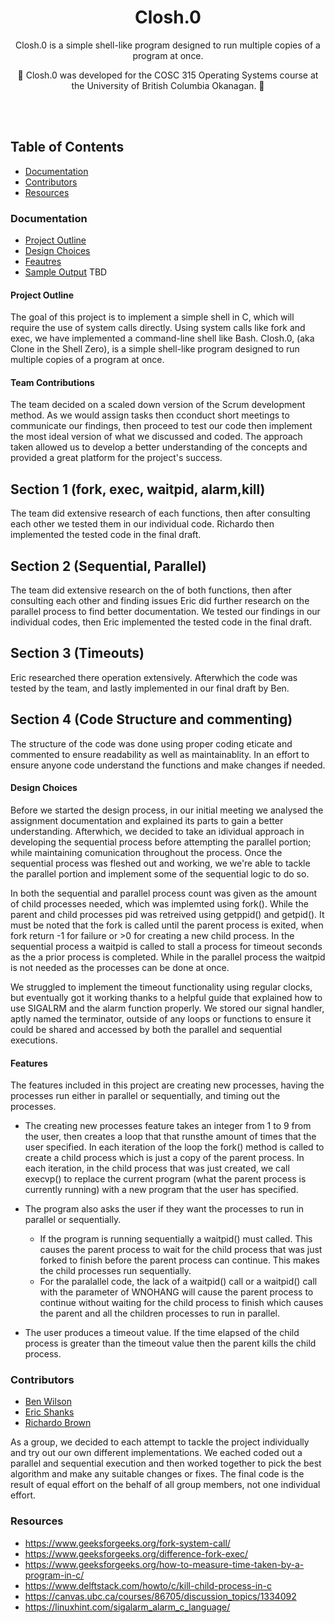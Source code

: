 <h1 align="center">
  Closh.0
</h1>
<p align="center">
  
</p>

<p align="center">
 Closh.0 is a simple shell-like program designed to run multiple copies of a program at once. 
</p> 

<p align="center">
  🚧
 Closh.0 was developed for the COSC 315 Operating Systems course at the University of British Columbia Okanagan.
  🚧
</p>

<br><br>

## Table of Contents

- [Documentation](#documentation)
- [Contributors](#contributors)
- [Resources](#resources)



### Documentation
 - [Project Outline](#project-outline)
 - [Design Choices](#design-choices)
 - [Feautres](#features)
 - [Sample Output](/sample-output.txt) TBD
 
 
#### Project Outline

The goal of this project is to implement a simple shell in C, which will require the use of
system calls directly. Using system calls like fork and exec, we have implemented a command-line shell like Bash. 
Closh.0, (aka Clone in the Shell Zero), is a simple shell-like program designed to run multiple copies of a program at once. 

#### Team Contributions
The team decided on a scaled down version of the Scrum development method. As we would assign tasks then cconduct short meetings to communicate our findings, then proceed to test our code then implement the most ideal version of what we discussed and coded. The approach taken allowed us to develop a better understanding of the concepts and provided a great platform for the project's success.

## Section 1 (fork, exec, waitpid, alarm,kill)
The team did extensive research of each functions, then after consulting each other we tested them in our individual code. Richardo then implemented the tested code in the final draft.

## Section 2 (Sequential, Parallel)
The team did extensive research on the of both functions, then after consulting each other and finding issues Eric did further research  on the parallel process to find better documentation. We tested our findings in our individual codes, then Eric implemented the tested code in the final draft.

## Section 3 (Timeouts)
Eric researched there operation extensively. Afterwhich the code was tested by the team, and lastly implemented in our final draft by Ben.

## Section 4 (Code Structure and commenting)
The structure of the code was done using proper coding eticate and commented to ensure readability as well as maintainablity. In an effort to ensure anyone code understand the functions and make changes if needed.

#### Design Choices
Before we started the design process, in our initial meeting we analysed the assignment documentation and explained its parts to gain a better understanding. Afterwhich, we decided to take an idividual approach in developing the sequential process before attempting the parallel portion; while maintaining comunication throughout the process. Once the sequential process was fleshed out and working, we we're able to tackle the parallel portion and implement some of the sequential logic to do so. 

In both the sequential and parallel process count was given as the amount of child processes needed, which was implemted using fork(). While the parent and child processes pid was retreived using getppid() and getpid(). It must be noted that the fork is called until the parent process is exited, when fork return -1 for failure or >0  for creating a new child process. In the sequential process a waitpid is called to stall a process for timeout seconds as the a prior process is completed. While in the parallel process the waitpid is not needed as the processes can be done at once.

We struggled to implement the timeout functionality using regular clocks, but eventually got it working thanks to a helpful guide that explained how to use SIGALRM and the alarm function properly. We stored our signal handler, aptly named the terminator, outside of any loops or functions to ensure it could be shared and accessed by both the parallel and sequential executions.


#### Features
The features included in this project are creating new processes, having the processes run either in parallel or sequentially,
 and timing out the processes. 
 
* The creating new processes feature takes an integer from 1 to 9 from the user, then creates a loop that that runsthe amount of times that the user specified. In each iteration of the loop the fork() method is called to create a child process which is just a copy of the parent process. In each iteration, in the child process that was just created, we call execvp() to replace the current program (what the parent process is currently running) with a new program that the user has specified.

* The program also asks the user if they want the processes to run in parallel or sequentially. 
  * If the program is running sequentially a waitpid() must called. This causes the parent process to wait for the child process that was just forked to finish before the parent process can continue. This makes the child processes run sequentially. 
  * For the paralallel code, the lack of a waitpid() call or a waitpid() call with the parameter of WNOHANG will cause the parent process to continue without waiting for the child process to finish which causes the parent and all the children processes to run in parallel.

*  The user produces a timeout value. If the time elapsed of the child process is greater than the timeout value then the parent kills the child process.


### Contributors
 - [Ben Wilson](https://github.com/benmwilson)
 - [Eric Shanks](https://github.com/EricShanks68)
 - [Richardo Brown](https://github.com/Buttertoastt)

As a group, we decided to each attempt to tackle the project individually and try out our own different implementations. We eached coded out a parallel and sequential execution and then worked together to pick the best algorithm and make any suitable changes or fixes. The final code is the result of equal effort on the behalf of all group members, not one individual effort.


### Resources

* https://www.geeksforgeeks.org/fork-system-call/
* https://www.geeksforgeeks.org/difference-fork-exec/
* https://www.geeksforgeeks.org/how-to-measure-time-taken-by-a-program-in-c/ 
* https://www.delftstack.com/howto/c/kill-child-process-in-c  
* https://canvas.ubc.ca/courses/86705/discussion_topics/1334092
* https://linuxhint.com/sigalarm_alarm_c_language/
